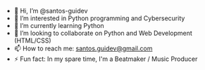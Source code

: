 - 👋 Hi, I’m @santos-guidev
- 👀 I’m interested in Python programming and Cybersecurity
- 🌱 I’m currently learning Python
- 💞️ I’m looking to collaborate on Python and Web Development (HTML/CSS)
- 📫 How to reach me: santos.guidev@gmail.com
- ⚡ Fun fact: In my spare time, I'm a Beatmaker / Music Producer


<!---
santos-guidev/santos-guidev is a ✨ special ✨ repository because its `README.md` (this file) appears on your GitHub profile.
You can click the Preview link to take a look at your changes.
--->
